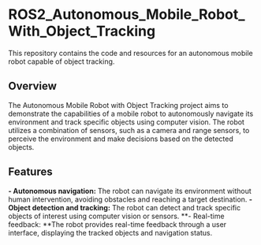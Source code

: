 # ROS2_Autonomous_Mobile_Robot_With_Object_Tracking


This repository contains the code and resources for an autonomous mobile robot capable of object tracking.

## Overview

The Autonomous Mobile Robot with Object Tracking project aims to demonstrate the capabilities of a mobile robot to autonomously navigate its environment and track specific objects using computer vision. The robot utilizes a combination of sensors, such as a camera and range sensors, to perceive the environment and make decisions based on the detected objects.

## Features

**- Autonomous navigation:** The robot can navigate its environment without human intervention, avoiding obstacles and reaching a target destination.
**- Object detection and tracking:** The robot can detect and track specific objects of interest using computer vision or sensors.
**- Real-time feedback: **The robot provides real-time feedback through a user interface, displaying the tracked objects and navigation status.
